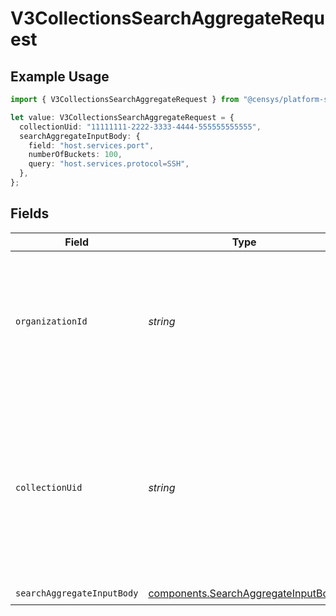 # V3CollectionsSearchAggregateRequest

## Example Usage

```typescript
import { V3CollectionsSearchAggregateRequest } from "@censys/platform-sdk/models/operations";

let value: V3CollectionsSearchAggregateRequest = {
  collectionUid: "11111111-2222-3333-4444-555555555555",
  searchAggregateInputBody: {
    field: "host.services.port",
    numberOfBuckets: 100,
    query: "host.services.protocol=SSH",
  },
};
```

## Fields

| Field                                                                                                                                                                                                          | Type                                                                                                                                                                                                           | Required                                                                                                                                                                                                       | Description                                                                                                                                                                                                    | Example                                                                                                                                                                                                        |
| -------------------------------------------------------------------------------------------------------------------------------------------------------------------------------------------------------------- | -------------------------------------------------------------------------------------------------------------------------------------------------------------------------------------------------------------- | -------------------------------------------------------------------------------------------------------------------------------------------------------------------------------------------------------------- | -------------------------------------------------------------------------------------------------------------------------------------------------------------------------------------------------------------- | -------------------------------------------------------------------------------------------------------------------------------------------------------------------------------------------------------------- |
| `organizationId`                                                                                                                                                                                               | *string*                                                                                                                                                                                                       | :heavy_minus_sign:                                                                                                                                                                                             | The ID of a Censys organization to associate the request with. See the [Getting Started docs](https://docs.censys.com/reference/get-started#step-3-set-your-organization-id) for more information.             |                                                                                                                                                                                                                |
| `collectionUid`                                                                                                                                                                                                | *string*                                                                                                                                                                                                       | :heavy_check_mark:                                                                                                                                                                                             | The UID for the collection. Obtain the collection ID using the [list collections endpoint](https://docs.censys.com/reference/v3-collections-crud-list#/) or via the collection URL when using the web console. | 11111111-2222-3333-4444-555555555555                                                                                                                                                                           |
| `searchAggregateInputBody`                                                                                                                                                                                     | [components.SearchAggregateInputBody](../../models/components/searchaggregateinputbody.md)                                                                                                                     | :heavy_check_mark:                                                                                                                                                                                             | N/A                                                                                                                                                                                                            |                                                                                                                                                                                                                |